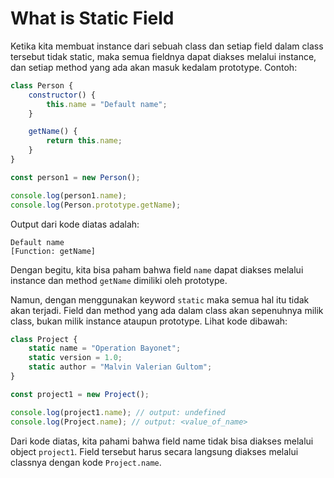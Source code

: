 # What is Static Field

Ketika kita membuat instance dari sebuah class dan setiap field dalam class tersebut tidak static, maka semua fieldnya dapat diakses melalui instance, dan setiap method yang ada akan masuk kedalam prototype. Contoh:

```js
class Person {
    constructor() {
        this.name = "Default name";
    }

    getName() {
        return this.name;
    }
}

const person1 = new Person();

console.log(person1.name);
console.log(Person.prototype.getName);
```

Output dari kode diatas adalah:

```
Default name
[Function: getName]
```

Dengan begitu, kita bisa paham bahwa field `name` dapat diakses melalui instance dan method `getName` dimiliki oleh prototype.

Namun, dengan menggunakan keyword `static` maka semua hal itu tidak akan terjadi. Field dan method yang ada dalam class akan sepenuhnya milik class, bukan milik instance ataupun prototype. Lihat kode dibawah:

```js
class Project {
    static name = "Operation Bayonet";
    static version = 1.0;
    static author = "Malvin Valerian Gultom";
}

const project1 = new Project();

console.log(project1.name); // output: undefined
console.log(Project.name); // output: <value_of_name>
```

Dari kode diatas, kita pahami bahwa field name tidak bisa diakses melalui object `project1`. Field tersebut harus secara langsung diakses melalui classnya dengan kode `Project.name`.